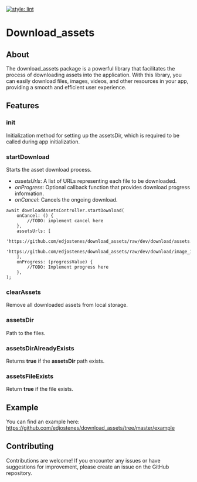 [![style: lint](https://img.shields.io/badge/style-lint-4BC0F5.svg)](https://pub.dev/packages/lint)

# Download_assets

## About

The download_assets package is a powerful library that facilitates the process of downloading assets
into the application. With this library, you can easily download files, images, videos, and other
resources in your app, providing a smooth and efficient user experience.

## Features

### init

Initialization method for setting up the assetsDir, which is required to be called during app initialization.

### startDownload

Starts the asset download process.

* *assetsUrls*: A list of URLs representing each file to be downloaded.
* *onProgress*: Optional callback function that provides download progress information.
* *onCancel*: Cancels the ongoing download.

```
await downloadAssetsController.startDownload(
    onCancel: () {
        //TODO: implement cancel here
    },
    assetsUrls: [
      'https://github.com/edjostenes/download_assets/raw/dev/download/assets.zip',
      'https://github.com/edjostenes/download_assets/raw/dev/download/image_1.png',
    ],
    onProgress: (progressValue) {
        //TODO: Implement progress here
    },
);
```

### clearAssets

Remove all downloaded assets from local storage.

### assetsDir

Path to the files.

### assetsDirAlreadyExists

Returns **true** if the **assetsDir** path exists.

### assetsFileExists

Return **true** if the file exists.

## Example

You can find an example here: https://github.com/edjostenes/download_assets/tree/master/example

## Contributing

Contributions are welcome! If you encounter any issues or have suggestions for improvement,
please create an issue on the GitHub repository.
